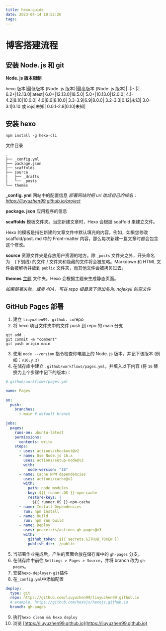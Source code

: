 ```yaml
---
title: hexo-guide
date: 2023-04-14 10:52:26
tags:
---
```


# 博客搭建流程

## 安装 Node. js 和 git
**Node. js 版本限制**

hexo 版本|最低版本 (Node. js 版本)|最高版本 (Node. js 版本)|
:|:-:|:|
6.2+|12.13.0|latest|
6.0+|12.13.0|18.5.0|
5.0+|10.13.0|12.0.0|
4.1-4.2|8.10|10.0.0|
4.0|8.6|8.10.0|
3.3-3.9|6.9|8.0.0|
3.2-3.3|0.12|未知|
3.0-3.1|0.10 或 iojs|未知|
0.0.1-2.8|0.10|未知|

## 安装 hexo 
`npm install -g hexo-cli`

文件目录
```tree
.  
├── _config.yml  
├── package.json  
├── scaffolds  
├── source  
|   ├── _drafts  
|   └── _posts  
└── themes
```

**\_config. yml**
网站中的配置信息
*部署网站时把 url 改成自己的域名：https://liuyuzhen99.github.io/project*

**package. json**
应用程序的信息

**scaffolds**
模板文件夹。当您新建文章时，Hexo 会根据 scaffold 来建立文件。

Hexo 的模板是指在新建的文章文件中默认填充的内容。例如，如果您修改 scaffold/post. md 中的 Front-matter 内容，那么每次新建一篇文章时都会包含这个修改。

**source**
资源文件夹是存放用户资源的地方。除 `_posts` 文件夹之外，开头命名为 `_` (下划线) 的文件 / 文件夹和隐藏的文件将会被忽略。Markdown 和 HTML 文件会被解析并放到 `public` 文件夹，而其他文件会被拷贝过去。

**themes**
[主题](https://hexo.io/zh-cn/docs/themes) 文件夹。Hexo 会根据主题来生成静态页面。

*如果部署失败，或者 404，可在 repo 根目录下添加名为. nojekyll 的空文件*

## GitHub Pages 部署

1. 建立 `liuyuzhen99. github. io`repo
2. 将 hexo 项目文件夹中的文件 push 到 repo 的 main 分支
```git
git add .
git commit -m "comment"
git push origin main
```

3. 使用 `node --version` 指令检查你电脑上的 Node. js 版本，并记下该版本 (例如：`v16.y.z`)
4. 在储存库中建立 `.github/workflows/pages.yml`，并填入以下内容 (将 `16` 替换为上个步骤中记下的版本)：

```yml
#.github/workflows/pages.yml

name: Pages  
  
on:  
  push:  
    branches:  
      - main # default branch  
  
jobs:  
  pages:  
    runs-on: ubuntu-latest  
    permissions:  
      contents: write  
    steps:  
      - uses: actions/checkout@v2  
      - name: Use Node.js 16.x  
        uses: actions/setup-node@v2  
        with:  
          node-version: "16"  
      - name: Cache NPM dependencies  
        uses: actions/cache@v2  
        with:  
          path: node_modules  
          key: ${{ runner.OS }}-npm-cache  
          restore-keys: |  
            ${{ runner.OS }}-npm-cache  
      - name: Install Dependencies  
        run: npm install  
      - name: Build  
        run: npm run build  
      - name: Deploy  
        uses: peaceiris/actions-gh-pages@v3  
        with:  
          github_token: ${{ secrets.GITHUB_TOKEN }}  
          publish_dir: ./public
```  

5. 当部署作业完成后，产生的页面会放在储存库中的 `gh-pages` 分支。
6. 在储存库中前往 `Settings > Pages > Source`，并将 branch 改为 `gh-pages`。
7. 安装`hexo-deployer-git`插件
8. 在`_config.yml`中添加配置
```yml
deploy:  
  type: git  
  repo: https://github.com/liuyuzhen99/liuyuzhen99.github.io  
  # example, https://github.com/hexojs/hexojs.github.io  
  branch: gh-pages
```
9. 执行`hexo clean && hexo deploy`
10. 浏览 [https://liuyuzhen99.github.io](https://liuyuzhen99.github.io)


